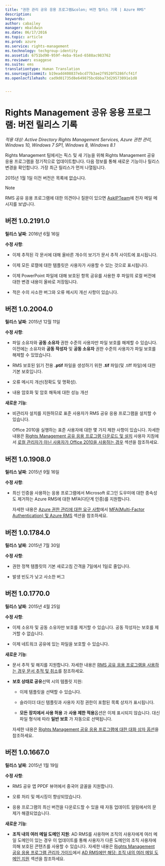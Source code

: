 ```yaml
---
title: "권한 관리 공유 응용 프로그램&colon; 버전 릴리스 기록 | Azure RMS"
description: 
keywords: 
author: cabailey
manager: mbaldwin
ms.date: 06/17/2016
ms.topic: article
ms.prod: azure
ms.service: rights-management
ms.technology: techgroup-identity
ms.assetid: 6751bd90-959f-4eba-91ed-6588ac983762
ms.reviewer: esaggese
ms.suite: ems
translationtype: Human Translation
ms.sourcegitcommit: b19eadd408837ebcd77b3ae2f9520f5286fcf41f
ms.openlocfilehash: cad9d01735d8e649875bc6bba73d29573891e1d8


---
```


# Rights Management 공유 응용 프로그램: 버전 릴리스 기록

*적용 대상: Active Directory Rights Management Services, Azure 권한 관리, Windows 10, Windows 7 SP1, Windows 8, Windows 8.1*

Rights Management 팀에서는 픽스 및 새 기능을 위해 Rights Management 공유 응용 프로그램을 정기적으로 업데이트합니다. 다음 정보를 통해 새로운 기능이나 릴리스 변경을 확인합니다. 가장 최근 릴리스가 먼저 나열됩니다.

2015년 1월 1일 이전 버전은 목록에 없습니다.

> [!NOTE]
> RMS 공유 응용 프로그램에 대한 의견이나 질문이 있으면 [AskIPTeam](mailto:AskIPTeam@microsoft.com?subject=RMS%20sharing%20app:%20Feedback%20or%20question)에 전자 메일 메시지를 보냅니다.

## 버전 1.0.2191.0
**릴리스 날짜**: 2016년 6월 16일

**수정 사항**:

- 이제 추적된 각 문서에 대해 올바른 개수의 보기가 문서 추적 사이트에 표시됩니다.

- 이제 모든 로캘에 대한 템플릿은 사용자가 사용할 수 있는 것으로 표시됩니다.

- 이제 PowerPoint 파일에 대해 보호된 항목 공유를 사용한 후 파일의 로컬 버전에 대한 변경 내용이 올바로 저장됩니다.

- 적은 수의 사소한 버그와 오류 메시지 개선 사항이 있습니다.


## 버전 1.0.2004.0
**릴리스 날짜**: 2015년 12월 11일

**수정 사항**:

-   파일 소유자와 **공동 소유자** 권한 수준의 사용자만 파일 보호를 해제할 수 있습니다. 이전에는 소유자와 **공동 작성자** 및 **공동 소유자** 권한 수준의 사용자가 파일 보호를 해제할 수 있었습니다.

-   RMS 보호된 읽기 전용 **.ptif** 파일을 생성하기 위한 **.tif** 파일(및 .tiff 파일)에 대한 기본 보호입니다.

-   오류 메시지 개선(정확도 및 명확성).

-   내용 암호화 및 암호 해독에 대한 성능 개선

**새로운 기능**:

-   비관리자 설치를 지원하므로 표준 사용자가 RMS 공유 응용 프로그램을 설치할 수 있습니다.

    Office 2010을 실행하는 표준 사용자에 대한 몇 가지 제한 사항이 있습니다. 자세한 내용은 [Rights Management 공유 응용 프로그램 다운로드 및 설치](install-sharing-app.md) 사용자 지침에서 [로컬 관리자가 아닌 사용자가 Office 2010을 사용하는 경우](install-sharing-app.md#if-you-are-not-a-local-administrator-and-use-office-2010) 섹션을 참조하세요.

## 버전 1.0.1908.0
**릴리스 날짜**: 2015년 9월 16일

**수정 사항**:

-   최신 인증을 사용하는 응용 프로그램에서 Microsoft 로그인 도우미에 대한 종속성도 제거하는 Azure RMS에 대한 MFA(다단계 인증)를 지원합니다.

    자세한 내용은 [Azure 권한 관리에 대한 요구 사항](../get-started/requirements-azure-rms.md)에서 [MFA(Multi-Factor Authentication) 및 Azure RMS](../get-started/requirements-azure-ad.md#multi-factor-authentication-mfa-and-azure-rms) 섹션을 참조하세요.

## 버전 1.0.1784.0
**릴리스 날짜**: 2015년 7월 30일

**수정 사항**:

-   권한 정책 템플릿의 기본 새로고침 간격을 7일에서 1일로 줄입니다.

-   발생 빈도가 낮고 사소한 버그

## 버전 1.0.1770.0
**릴리스 날짜**: 2015년 4월 25일

**수정 사항**:

-   이제 소유자 및 공동 소유자만 보호를 제거할 수 있습니다. 공동 작성자는 보호를 제거할 수 없습니다.

-   이제 네트워크 공유에 있는 파일을 보호할 수 있습니다.

**새로운 기능**:

-   문서 추적 및 해지를 지원합니다. 자세한 내용은 [RMS 공유 응용 프로그램을 사용하는 경우 문서 추적 및 취소](sharing-app-track-revoke.md)를 참조하세요.

-   **보호 상태로 공유**선택 시의 템플릿 지원:

    -   이제 템플릿을 선택할 수 있습니다.

    -   슬라이더 대신 템플릿과 사용자 지정 권한이 포함된 목록 상자가 표시됩니다.

    -   **모든 장치에서 사용 허용** 과 **사용 제한 적용**옵션은 이제 표시되지 않습니다. 대신 파일 형식에 따라 **일반 보호** 가 자동으로 선택됩니다.

    자세한 내용은 [Rights Management 공유 응용 프로그램에 대한 대화 상자 옵션](sharing-app-dialog-box.md)을 참조하세요.

## 버전 1.0.1667.0
**릴리스 날짜**: 2015년 1월 19일

**수정 사항**:

-   RMS 공유 앱 PPDF 뷰어에서 중국어 글꼴을 지원합니다.

-   오류 처리 및 메시징이 향상되었습니다.

-   응용 프로그램의 최신 버전을 다운로드할 수 있을 때 자동 업데이트 알림에서의 문제가 해결되었습니다.

**새로운 기능**:

-   **조직 내의 여러 메일 도메인 지원**: AD RMS를 사용하며 조직의 사용자에게 여러 메일 도메인이 있는 경우 이 업데이트를 통해 사용자가 다른 도메인의 조직 사용자에 의해 보호된 콘텐츠를 사용할 수 있습니다. 자세한 내용은 [Rights Management 공유 응용 프로그램 관리자 가이드](sharing-app-admin-guide.md)에서 [AD RMS에만 해당: 조직 내의 여러 메일 도메인 지원](sharing-app-admin-guide.md#ad-rms-only-support-for-multiple-email-domains-within-your-organization) 섹션을 참조하세요.




<!--HONumber=Jul16_HO2-->


